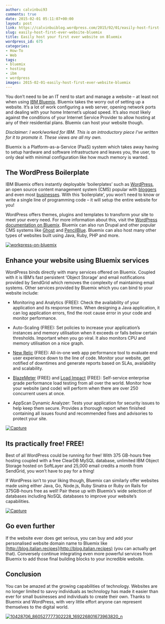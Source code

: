```yaml
---
author: calvinbui93
comments: true
date: 2015-02-01 05:11:07+00:00
layout: post
link: https://calvinbuiblog.wordpress.com/2015/02/01/easily-host-first-ever-website-bluemix/
slug: easily-host-first-ever-website-bluemix
title: Easily host your first ever website on Bluemix
wordpress_id: 675
categories:
- How-To
- Web
tags:
- bluemix
- hosting
- ibm
- wordpress
images: 2015-02-01-easily-host-first-ever-website-bluemix
---
```


You don’t need to be an IT nerd to start and manage a website – at least not when using [IBM Bluemix](https://console.ng.bluemix.net/). Bluemix takes the worry out of setting up a website. It’s a lot of work configuring a web server, opening network ports and dealing with your home Internet’s upload speed. It’s also most likely against the conditions of your Internet Service Provider to allow hosting at any of their residential plans. Bluemix can host your website though.

<!-- more -->

_Disclaimer: I work/worked for IBM. This is an introductory piece I've written for it to promote it. These views are all my own._

Bluemix is a Platform-as-a-Service (PaaS) system which takes away having to setup hardware and software infrastructure and leaves you, the user, to only deal with minimal configuration like how much memory is wanted.


## The WordPress Boilerplate


IBM Bluemix offers instantly deployable ‘boilerplates’ such as [WordPress](https://wordpress.com/), an open source content management system (CMS) popular with [bloggers](http://cutepuppylove.me/) and even most [businesses](http://www.sonymusic.com/). With this ‘boilerplate’, you won’t need to know or write a single line of programming code – it will setup the entire website for you!

WordPress offers themes, plugins and templates to transform your site to meet your every need. For more information about this, visit the [WordPress documentation on Bluemix](https://www.ng.bluemix.net/docs/#starters/wordpress/index.html). Bluemix can also run Drupal and other popular CMS systems like [Ghost](https://github.com/ibmjstart/bluemix-ghost-js) and [PencilBlue](https://github.com/pencilblue/pencilblue/wiki/Cloud-Hosting:-IBM-Bluemix). Bluemix can also host many other types of websites built using Java, Ruby, PHP and more.

[![workpress-on-bluemix](https://calvin.me/mymedia/uploads/2015/01/workpress-on-bluemix.png)](https://calvin.me/mymedia/uploads/2015/01/workpress-on-bluemix.png)


## Enhance your website using Bluemix services


WordPress binds directly with many services offered on Bluemix. Coupled with it is IBM’s fast persistent ‘Object Storage’ and email notifications provided by SendGrid which removes the complexity of maintaining email systems. Other services provided by Bluemix which you can bind to your website include:



	
  * Monitoring and Analytics (FREE): Check the availability of your application and its response times. When designing a Java application, it can log application errors, find the root cause error in your code and monitor performance.

	
  * Auto-Scaling (FREE): Set policies to increase your application’s instances and memory utilisation when it exceeds or falls below certain thresholds. Important when you go viral. It also monitors CPU and memory utilisation on a nice graph.

	
  * [New Relic](http://newrelic.com/) (FREE): All-in-one web app performance tool to evaluate end user experience down to the line of code. Monitor your website, get notified of downtimes and generate reports based on SLAs, availability and scalability.

	
  * [BlazeMeter](http://blazemeter.com/) (FREE) and [Load Impact](https://loadimpact.com) (FREE): Self-service enterprise grade performance load testing from all over the world. Monitor how your website (and code) will perform when there are over 250 concurrent users at once.

	
  * AppScan Dynamic Analyzer: Tests your application for security issues to help keep them secure. Provides a thorough report when finished containing all issues found and recommended fixes and advisories to protect your site.


[![Capture](https://calvin.me/mymedia/uploads/2015/01/Capture.png)](https://calvin.me/mymedia/uploads/2015/01/Capture.png)


## Its practically free! FREE!


Best of all WordPress could be running for free! With 375 GB-hours free hosting coupled with a free ClearDB MySQL database, unlimited IBM Object Storage hosted on SoftLayer and 25,000 email credits a month from SendGrid, you won’t have to pay for a thing!

If WordPress isn’t to your liking though, Bluemix can similarly offer websites made using either Java, Go, Node.js, Ruby Sinatra or Ruby on Rails for 375GB-hours free as well! Pair these up with Bluemix’s wide selection of databases including NoSQL databases to improve your website’s capabilities.

[![Capture](http://calvinbuiblog.files.wordpress.com/2015/01/capture1.png)](http://calvinbuiblog.files.wordpress.com/2015/01/capture1.png)


## Go even further


If the website ever does get serious, you can buy and add your personalised website domain name to Bluemix like [http://blog.italian.recipes](http://blog.italian.recipes) (you can actually get that). Conversely continue integrating even more powerful services from Bluemix to add those final building blocks to your incredible website.


## Conclusion


You can be amazed at the growing capabilities of technology. Websites are no longer limited to savvy individuals as technology has made it easier than ever for small businesses and individuals to create their own. Thanks to Bluemix and WordPress, with very little effort anyone can represent themselves to the digital world.

[![10428706_860527777302228_169226801673963820_n](http://calvinbuiblog.files.wordpress.com/2015/01/10428706_860527777302228_169226801673963820_n.png)](http://calvinbuiblog.files.wordpress.com/2015/01/10428706_860527777302228_169226801673963820_n.png)
